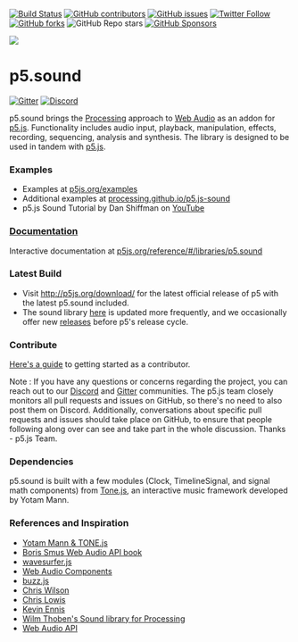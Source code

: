 [![Build Status](https://travis-ci.com/processing/p5.js-sound.svg?branch=master)](https://travis-ci.com/processing/p5.js-sound)
[![GitHub contributors](https://img.shields.io/github/contributors/processing/p5.js-sound)](https://github.com/processing/p5.js-sound/graphs/contributors)
[![GitHub issues](https://img.shields.io/github/issues-raw/processing/p5.js-sound)](https://github.com/processing/p5.js-sound/issues)
[![Twitter Follow](https://img.shields.io/twitter/follow/p5xjs?style=social)](https://twitter.com/p5xjs)
[![GitHub forks](https://img.shields.io/github/forks/processing/p5.js-sound?style=social)](https://github.com/processing/p5.js-sound/fork)
![GitHub Repo stars](https://img.shields.io/github/stars/processing/p5.js-sound?style=social)
[![GitHub Sponsors](https://img.shields.io/github/sponsors/processing)](https://github.com/sponsors/processing)

![](https://cloud.githubusercontent.com/assets/504124/19908328/2cd874ea-a059-11e6-847c-e5da5e957a2f.jpg)

# p5.sound

[![Gitter](https://badges.gitter.im/Join%20Chat.svg)](https://gitter.im/processing/p5.js-sound?utm_source=badge&utm_medium=badge&utm_campaign=pr-badge)
[![Discord](https://img.shields.io/discord/836700474425475088?logo=discord)](https://discord.gg/HWzy4HpaEJ)

p5.sound brings the [Processing](http://processing.org) approach to [Web Audio](http://w3.org/TR/webaudio/) as an addon for [p5.js](http://github.com/lmccart/p5.js). Functionality includes audio input, playback, manipulation, effects, recording, sequencing, analysis and synthesis. The library is designed to be used in tandem with [p5.js](http://p5js.org).

### Examples

- Examples at [p5js.org/examples](https://p5js.org/examples/)
- Additional examples at [processing.github.io/p5.js-sound](https://processing.github.io/p5.js-sound/)
- p5.js Sound Tutorial by Dan Shiffman on [YouTube](https://www.youtube.com/playlist?list=PLRqwX-V7Uu6aFcVjlDAkkGIixw70s7jpW)

### [Documentation](http://p5js.org/reference/#/libraries/p5.sound)

Interactive documentation at [p5js.org/reference/#/libraries/p5.sound](http://p5js.org/reference/#/libraries/p5.sound)

### Latest Build

- Visit http://p5js.org/download/ for the latest official release of p5 with the latest p5.sound included.
- The sound library [here](https://github.com/processing/p5.js-sound/blob/master/lib) is updated more frequently, and we occasionally offer new [releases](https://github.com/processing/p5.js-sound/releases) before p5's release cycle.

### Contribute

[Here's a guide](https://github.com/processing/p5.js-sound/wiki/Contribute) to getting started as a contributor.

Note : If you have any questions or concerns regarding the project, you can reach out to our [Discord](https://discord.gg/HWzy4HpaEJ) and [Gitter](https://gitter.im/processing/p5.js-sound) communities. The p5.js team closely monitors all pull requests and issues on GitHub, so there's no need to also post them on Discord. Additionally, conversations about specific pull requests and issues should take place on GitHub, to ensure that people following along over can see and take part in the whole discussion. Thanks - p5.js Team.

### Dependencies

p5.sound is built with a few modules (Clock, TimelineSignal, and signal math components) from [Tone.js](https://github.com/tonejs/Tone.js), an interactive music framework developed by Yotam Mann.

### References and Inspiration

- [Yotam Mann & TONE.js](https://github.com/tonejs/Tone.js)
- [Boris Smus Web Audio API book](http://smus.com/webaudio-book/)
- [wavesurfer.js](https://github.com/katspaugh/wavesurfer.js)
- [Web Audio Components](https://github.com/web-audio-components)
- [buzz.js](http://buzz.jaysalvat.com/)
- [Chris Wilson](https://github.com/cwilso/)
- [Chris Lowis](http://blog.chrislowis.co.uk/)
- [Kevin Ennis](https://github.com/kevincennis)
- [Wilm Thoben's Sound library for Processing](https://github.com/processing/processing/tree/master/java/libraries/sound)
- [Web Audio API](http://webaudio.github.io/web-audio-api/)
